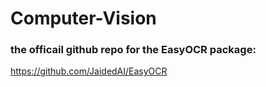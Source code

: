 # Computer-Vision

### the officail github repo for the EasyOCR package:
https://github.com/JaidedAI/EasyOCR
